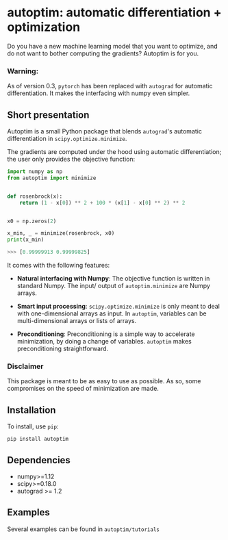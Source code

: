 # autoptim: automatic differentiation + optimization

Do you have a new machine learning model that you want to optimize, and do not want to bother computing the gradients? Autoptim is for you.


### Warning:
As of version 0.3, `pytorch` has been replaced with `autograd` for automatic differentiation. It makes the interfacing with numpy even simpler.


## Short presentation
Autoptim is a small Python package that blends `autograd`'s automatic differentiation in `scipy.optimize.minimize`.

The gradients are computed under the hood using automatic differentiation; the user only provides the objective function:

```python
import numpy as np
from autoptim import minimize


def rosenbrock(x):
    return (1 - x[0]) ** 2 + 100 * (x[1] - x[0] ** 2) ** 2


x0 = np.zeros(2)

x_min, _ = minimize(rosenbrock, x0)
print(x_min)

>>> [0.99999913 0.99999825]
```

It comes with the following features:

- **Natural interfacing with Numpy**: The objective function is written in standard Numpy. The input/ output of `autoptim.minimize` are Numpy arrays.

- **Smart input processing**: `scipy.optimize.minimize` is only meant to deal with one-dimensional arrays as input. In `autoptim`, variables can be multi-dimensional arrays or lists of arrays.
- **Preconditioning**: Preconditioning is a simple way to accelerate minimization, by doing a change of variables. `autoptim` makes preconditioning straightforward.


### Disclaimer

This package is meant to be as easy to use as possible. As so, some compromises on the speed of minimization are made.
## Installation
  To install, use `pip`:
  ```
  pip install autoptim
  ```
## Dependencies
- numpy>=1.12
- scipy>=0.18.0
- autograd >= 1.2


## Examples
Several examples can be found in `autoptim/tutorials`
